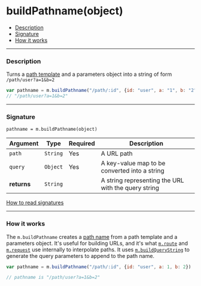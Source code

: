 <!--meta-description
Documentation on m.buildPathname(), which creates URLs from path templates and query objects
-->
# buildPathname(object)

- [Description](#description)
- [Signature](#signature)
- [How it works](#how-it-works)

---

### Description

Turns a [path template](paths.md) and a parameters object into a string of form `/path/user?a=1&b=2`

```javascript
var pathname = m.buildPathname("/path/:id", {id: "user", a: "1", b: "2"})
// "/path/user?a=1&b=2"
```

---

### Signature

`pathname = m.buildPathname(object)`

Argument     | Type                                       | Required | Description
------------ | ------------------------------------------ | -------- | ---
`path`       | `String`                                   | Yes      | A URL path
`query `     | `Object`                                   | Yes      | A key-value map to be converted into a string
**returns**  | `String`                                   |          | A string representing the URL with the query string

[How to read signatures](signatures.md)

---

### How it works

The `m.buildPathname` creates a [path name](paths.md) from a path template and a parameters object. It's useful for building URLs, and it's what [`m.route`](route.md) and [`m.request`](request.md) use internally to interpolate paths. It uses [`m.buildQueryString`](buildQueryString.md) to generate the query parameters to append to the path name.

```javascript
var pathname = m.buildPathname("/path/:id", {id: "user", a: 1, b: 2})

// pathname is "/path/user?a=1&b=2"
```
